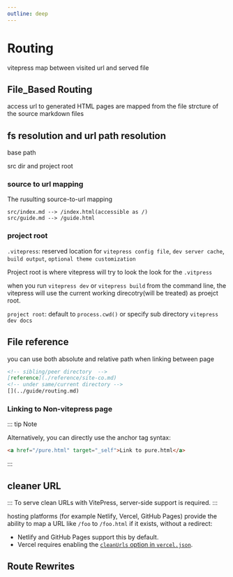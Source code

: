 ```yaml
---
outline: deep
---
```


# Routing

vitepress map between visited url and served file

## File_Based Routing

access url to generated HTML pages are mapped from the file strcture of the  source markdown files 
## fs resolution and url path resolution

base path

src dir and project root

###  source to url mapping

The rusulting source-to-url mapping
```
src/index.md --> /index.html(accessible as /)
src/guide.md --> /guide.html
```
### project root

`.vitepress`: reserved location for `vitepress config file`, `dev server cache`, `build output`, `optional theme customization`

Project root is where vitepress will try to look the look for the `.vitpress`


when you run `vitepress dev` or `vitepress build` from the command line, 
the vitepress will use the current working direcotry(will be treated) as proejct root.

`project root`: default to `process.cwd()` or specify sub directory `vitepress dev docs`



## File reference

you can use both absolute and relative path when linking between page


```md
<!-- sibling/peer directory  -->
[reference](./reference/site-co.md)
<!-- under same/current directory -->
[](../guide/routing.md)
```


### Linking to Non-vitepress page

::: tip Note

Alternatively, you can directly use the anchor tag syntax:

```md
<a href="/pure.html" target="_self">Link to pure.html</a>
```

:::

## cleaner URL

:::
To serve clean URLs with VitePress, server-side support is required.
:::


hosting platforms (for example Netlify, Vercel, GitHub Pages) provide the ability to map a URL like `/foo` to `/foo.html` if it exists, without a redirect:



- Netlify and GitHub Pages support this by default.
- Vercel requires enabling the [`cleanUrls` option in `vercel.json`](https://vercel.com/docs/concepts/projects/project-configuration#cleanurls).



## Route Rewrites
